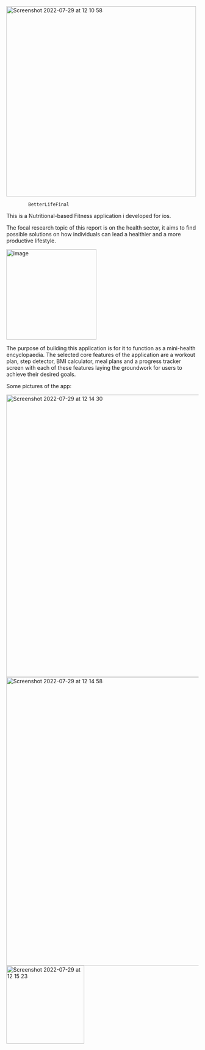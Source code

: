 <img width="497" alt="Screenshot 2022-07-29 at 12 10 58" src="https://user-images.githubusercontent.com/56473612/181747199-7ee90baf-3818-4238-a702-776af6cf2f8b.png">

            BetterLifeFinal
  
  This is a Nutritional-based Fitness application i developed for ios.
  
The focal research topic of this report is on the health sector, it aims to find possible solutions on how individuals can lead a healthier and a more productive lifestyle.

<img width="236" alt="image" src="https://user-images.githubusercontent.com/56473612/181748093-190cfabc-b534-4107-933f-050f33188a2e.png">


The purpose of building this application is for it to function as a mini-health encyclopaedia. The selected core features of the application are a workout plan, step detector, BMI calculator, meal plans and a progress tracker screen with each of these features laying the groundwork for users to achieve their desired goals.

Some pictures of the app: 



<img width="738" alt="Screenshot 2022-07-29 at 12 14 30" src="https://user-images.githubusercontent.com/56473612/181747674-554c41eb-2b94-4a48-a0b5-c2907e8d25f0.png">
<img width="754" alt="Screenshot 2022-07-29 at 12 14 58" src="https://user-images.githubusercontent.com/56473612/181747736-c61bd726-a644-4bd0-92d6-91a47c9c9c7e.png">
<img width="204" alt="Screenshot 2022-07-29 at 12 15 23" src="https://user-images.githubusercontent.com/56473612/181747798-950b57d3-7b2c-4ac2-883f-e574f3b79d7b.png"> 
